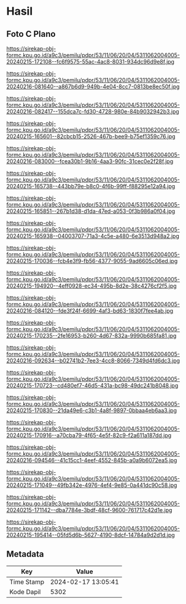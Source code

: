 # Hasil

## Foto C Plano

https://sirekap-obj-formc.kpu.go.id/a9c3/pemilu/pdpr/53/11/06/20/04/5311062004005-20240215-172108--fc6f9575-55ac-4ac8-8031-934dc96d9e8f.jpg

https://sirekap-obj-formc.kpu.go.id/a9c3/pemilu/pdpr/53/11/06/20/04/5311062004005-20240216-081640--a867b6d9-949b-4e04-8cc7-0813be8ec50f.jpg

https://sirekap-obj-formc.kpu.go.id/a9c3/pemilu/pdpr/53/11/06/20/04/5311062004005-20240216-082417--155dca7c-fd30-4728-980e-84b9032942b3.jpg

https://sirekap-obj-formc.kpu.go.id/a9c3/pemilu/pdpr/53/11/06/20/04/5311062004005-20240215-165601--82cbcb15-2526-467b-bee9-b75ef1359c76.jpg

https://sirekap-obj-formc.kpu.go.id/a9c3/pemilu/pdpr/53/11/06/20/04/5311062004005-20240216-083000--fcea30b1-9b16-4aa3-90fc-31cec0e2f28f.jpg

https://sirekap-obj-formc.kpu.go.id/a9c3/pemilu/pdpr/53/11/06/20/04/5311062004005-20240215-165738--443bb79e-b8c0-4f6b-99ff-f88295e12a94.jpg

https://sirekap-obj-formc.kpu.go.id/a9c3/pemilu/pdpr/53/11/06/20/04/5311062004005-20240215-165851--267b1d38-d1da-47ed-a053-0f3b986a0f04.jpg

https://sirekap-obj-formc.kpu.go.id/a9c3/pemilu/pdpr/53/11/06/20/04/5311062004005-20240215-165938--04003707-71a3-4c5e-a480-6e3513d948a2.jpg

https://sirekap-obj-formc.kpu.go.id/a9c3/pemilu/pdpr/53/11/06/20/04/5311062004005-20240215-170036--fcb4e3f9-fb56-4377-9055-9ad6605c06ed.jpg

https://sirekap-obj-formc.kpu.go.id/a9c3/pemilu/pdpr/53/11/06/20/04/5311062004005-20240215-194920--4eff0928-ec34-495b-8d2e-38c4276cf2f5.jpg

https://sirekap-obj-formc.kpu.go.id/a9c3/pemilu/pdpr/53/11/06/20/04/5311062004005-20240216-084120--fde3f24f-6699-4af3-bd63-1830f7fee4ab.jpg

https://sirekap-obj-formc.kpu.go.id/a9c3/pemilu/pdpr/53/11/06/20/04/5311062004005-20240215-170235--2fe16953-b260-4d67-832a-9990b685fa81.jpg

https://sirekap-obj-formc.kpu.go.id/a9c3/pemilu/pdpr/53/11/06/20/04/5311062004005-20240216-092634--b02741b2-7ee3-4cc8-8066-7349d4fd6dc3.jpg

https://sirekap-obj-formc.kpu.go.id/a9c3/pemilu/pdpr/53/11/06/20/04/5311062004005-20240215-170723--cd480ef7-46d5-431a-bc98-49dc241b8048.jpg

https://sirekap-obj-formc.kpu.go.id/a9c3/pemilu/pdpr/53/11/06/20/04/5311062004005-20240215-170830--21da49e6-c3b1-4a8f-9897-0bbaa4eb6aa3.jpg

https://sirekap-obj-formc.kpu.go.id/a9c3/pemilu/pdpr/53/11/06/20/04/5311062004005-20240215-170916--a70cba79-4f65-4e5f-82c9-f2a611a187dd.jpg

https://sirekap-obj-formc.kpu.go.id/a9c3/pemilu/pdpr/53/11/06/20/04/5311062004005-20240216-094546--41c15cc1-4eef-4552-845b-a0a9b6072ea5.jpg

https://sirekap-obj-formc.kpu.go.id/a9c3/pemilu/pdpr/53/11/06/20/04/5311062004005-20240215-171049--49fb342e-4976-4ef4-9e85-0a441dc90c58.jpg

https://sirekap-obj-formc.kpu.go.id/a9c3/pemilu/pdpr/53/11/06/20/04/5311062004005-20240215-171142--dba7784e-3bdf-48cf-9600-761717c42d1e.jpg

https://sirekap-obj-formc.kpu.go.id/a9c3/pemilu/pdpr/53/11/06/20/04/5311062004005-20240215-195414--05fd5d6b-5627-4190-8dcf-14784a9d2d1d.jpg


## Metadata

| Key        | Value               |
| ---------- | ------------------- |
| Time Stamp | 2024-02-17 13:05:41 |
| Kode Dapil | 5302                |



